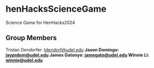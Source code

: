 # henHacksScienceGame
Science Game for HenHacks2024

## Group Members
Tristan Dendorfer: tdendorf@udel.edu <b>
Jason Domingo: jayprdom@udel.edu <b>
James Gatonye: jamegato@udel.edu <b>
Winnie Li: winnie@udel.edu